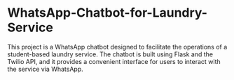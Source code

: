# WhatsApp-Chatbot-for-Laundry-Service
This project is a WhatsApp chatbot designed to facilitate the operations of a student-based laundry service. The chatbot is built using Flask and the Twilio API, and it provides a convenient interface for users to interact with the service via WhatsApp.
